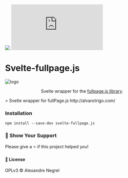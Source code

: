 ![](https://img.shields.io/github/size/nergel3/svelte-fullpage.js/src/index.svelte)
![](https://img.shields.io/npm/v/svelte-fullpage.js?color=green)

# Svelte-fullpage.js
![logo](https://raw.githubusercontent.com/Nergel3/svelte-fullpage.js/master/resources/logo.jpg)
<p align="center">
Svelte wrapper for the <a target="_blank" href="https://github.com/alvarotrigo/fullPage.js/">fullpage.js library</a>.
</p>
> Svelte wrapper for fullPage.js http://alvarotrigo.com/

### Installation

```
npm install --save-dev svelte-fullpage.js
```

### :stars: Show Your Support
Please give a :star: if this project helped you!

#### :scroll: License
GPLv3 © Alexandre Negrel

